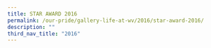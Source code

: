 ```yaml
---
title: STAR AWARD 2016
permalink: /our-pride/gallery-life-at-wv/2016/star-award-2016/
description: ""
third_nav_title: "2016"
---
```

